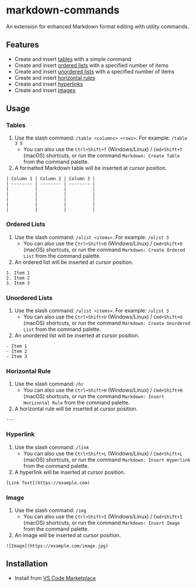 # markdown-commands

An extension for enhanced Markdown format editing with utility commands.

## Features

- Create and insert [tables](#tables) with a simple command
- Create and insert [ordered lists](#ordered-lists) with a specified number of items
- Create and insert [unordered lists](#unordered-lists) with a specified number of items
- Create and insert [horizontal rules](#horizontal-rule)
- Create and insert [hyperlinks](#hyperlink)
- Create and insert [images](#image)

## Usage

### Tables

1. Use the slash command: `/table <columns> <rows>`. For example: `/table 3 5`
   - You can also use the `Ctrl+Shift+T` (Windows/Linux) / `Cmd+Shift+T` (macOS) shortcuts, or run the command `Markdown: Create Table` from the command palette.
2. A formatted Markdown table will be inserted at cursor position.

```
| Column 1 | Column 2 | Column 3 |
| -------- | -------- | -------- |
|          |          |          |
|          |          |          |
|          |          |          |
|          |          |          |
|          |          |          |
```

### Ordered Lists

1. Use the slash command: `/olist <items>`. For example: `/olist 3`
   - You can also use the `Ctrl+Shift+O` (Windows/Linux) / `Cmd+Shift+O` (macOS) shortcuts, or run the command `Markdown: Create Ordered List` from the command palette.
2. An ordered list will be inserted at cursor position.

```
1. Item 1
2. Item 2
3. Item 3
```

### Unordered Lists

1. Use the slash command: `/ulist <items>`. For example: `/ulist 3`
   - You can also use the `Ctrl+Shift+U` (Windows/Linux) / `Cmd+Shift+U` (macOS) shortcuts, or run the command `Markdown: Create Unordered List` from the command palette.
2. An unordered list will be inserted at cursor position.

```
- Item 1
- Item 2
- Item 3
```

### Horizontal Rule

1. Use the slash command: `/hr`
   - You can also use the `Ctrl+Shift+H` (Windows/Linux) / `Cmd+Shift+H` (macOS) shortcuts, or run the command `Markdown: Insert Horizontal Rule` from the command palette.
2. A horizontal rule will be inserted at cursor position.

```
---
```

### Hyperlink

1. Use the slash command: `/link`
   - You can also use the `Ctrl+Shift+L` (Windows/Linux) / `Cmd+Shift+L` (macOS) shortcuts, or run the command `Markdown: Insert Hyperlink` from the command palette.
2. A hyperlink will be inserted at cursor position.

```
[Link Text](https://example.com)
```

### Image

1. Use the slash command: `/img`
   - You can also use the `Ctrl+Shift+I` (Windows/Linux) / `Cmd+Shift+I` (macOS) shortcuts, or run the command `Markdown: Insert Image` from the command palette.
2. An image will be inserted at cursor position.

```
![Image](https://example.com/image.jpg)
```

## Installation

- Install from [VS Code Marketplace](https://marketplace.visualstudio.com/items?itemName=jurajstefanic.md-commands)
